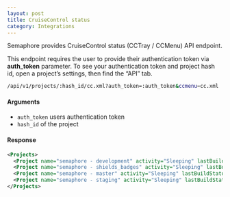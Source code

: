 ```yaml
---
layout: post
title: CruiseControl status
category: Integrations
---
```


Semaphore provides CruiseControl status (CCTray / CCMenu) API endpoint.

<p class="alert alert-warning">
This endpoint requires the user to provide their authentication token via <strong>auth_token</strong> parameter. To see your authentication token and project hash id, open a project’s settings, then find the “API” tab.
</p>

```bash
/api/v1/projects/:hash_id/cc.xml?auth_token=:auth_token&ccmenu=cc.xml
```

#### Arguments

- `auth_token` users authentication token
- `hash_id` of the project

#### Response

```xml
<Projects>
  <Project name="semaphore - development" activity="Sleeping" lastBuildStatus="Success" lastBuildLabel="1197" lastBuildTime="2013-08-20T12:48:38+00:00" webUrl="https://semaphoreci.com/projects/XXX/branches/XXX/builds/XXX"></Project>
  <Project name="semaphore - shields_badges" activity="Sleeping" lastBuildStatus="Success" lastBuildLabel="2" lastBuildTime="2013-04-10T11:04:49+00:00" webUrl="https://semaphoreci.com/projects/XXX/branches/XXX/builds/XXX"></Project>
  <Project name="semaphore - master" activity="Sleeping" lastBuildStatus="Success" lastBuildLabel="143" lastBuildTime="2013-08-20T12:51:44+00:00" webUrl="https://semaphoreci.com/projects/XXX/branches/XXX/builds/XXX"></Project>
  <Project name="semaphore - staging" activity="Sleeping" lastBuildStatus="Success" lastBuildLabel="62" lastBuildTime="2013-08-20T12:50:09+00:00" webUrl="https://semaphoreci.com/projects/XXX/branches/XXX/builds/XXX"></Project>
</Projects>
```
